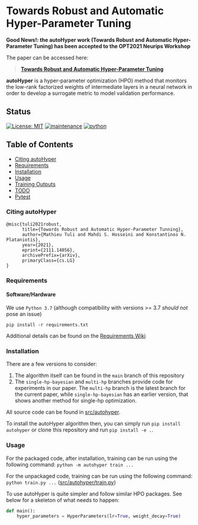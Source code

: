 # Towards Robust and Automatic Hyper-Parameter Tuning #
**Good News!: the autoHyper work (Towards Robust and Automatic Hyper-Parameter Tuning) has been accepted to the OPT2021 Neurips Workshop**

The paper can be accessed here:
> [**Towards Robust and Automatic Hyper-Parameter Tuning**](https://arxiv.org/abs/2111.14056)   

**autoHyper** is a hyper-parameter optimization (HPO) method that monitors the low-rank factorized weights of intermediate layers in a neural network in order to develop a surrogate metric to model validation performance.
## Status ##
[![License: MIT](https://img.shields.io/badge/License-MIT-yellow.svg)](LICENSE)
[![maintenance](https://img.shields.io/badge/maintained%3F-yes-brightgreen.svg)](https://GitHub.com/Naereen/StrapDown.js/graphs/commit-activity)
[![python](https://img.shields.io/badge/python-v3.7-blue)](https://www.python.org/downloads/release/python-370/)

## Table of Contents ##
* [Citing autoHyper](#citing-autohyper)
* [Requirements](#requirements)
* [Installation](#installation)
* [Usage](#usage)
* [Training Outputs](#training-outputs)
* [TODO](#todo)
* [Pytest](#pytest)

### Citing autoHyper ###
```text
@misc{tuli2021robust,
      title={Towards Robust and Automatic Hyper-Parameter Tunning}, 
      author={Mathieu Tuli and Mahdi S. Hosseini and Konstantinos N. Plataniotis},
      year={2021},
      eprint={2111.14056},
      archivePrefix={arXiv},
      primaryClass={cs.LG}
}
```

### Requirements ###
#### Software/Hardware ####
We use `Python 3.7` (although compatibility with versions >= 3.7 *should not* pose an issue)
```console
pip install -r requirements.txt
```
Additional details can be found on the [Requirements Wiki](Requirements.md)

### Installation ###
There are a few versions to consider:
1. The algorithm itself can be found in the `main` branch of this repository
2. The `single-hp-bayesian` and `multi-hp` branches provide code for experiments in our paper. The `multi-hp` branch is the latest branch for the current paper, while `single-hp-bayesian` has an earlier version, that shows another method for single-hp optimization.

All source code can be found in [src/autohyper](src/autohyper).

To install the autoHyper algorithm then, you can simply run `pip install autohyper` or clone this repository and run `pip install -e .`.

### Usage ###
For the packaged code, after installation, training can be run using the following command: `python -m autohyper train ...`

For the unpackaged code, training can be run using the following command: `python train.py ...` ([src/autohyper/train.py](src/autohyper/train.py))

To use autoHyper is quite simpler and follow similar HPO packages. See below for a skeleton of what needs to happen:

```python
def main():
    hyper_parameters = HyperParameters(lr=True, weight_decay=True)
```
